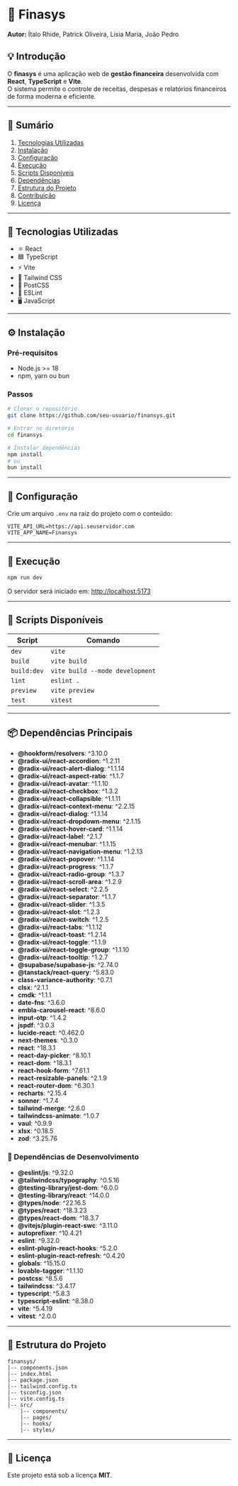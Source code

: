 # 🧾 Finasys

**Autor:** Ítalo Rhide, Patrick Oliveira, Lisia Maria, João Pedro

## 💡 Introdução
O **finasys** é uma aplicação web de **gestão financeira** desenvolvida com **React**, **TypeScript** e **Vite**.  
O sistema permite o controle de receitas, despesas e relatórios financeiros de forma moderna e eficiente.

---

## 📑 Sumário
1. [Tecnologias Utilizadas](#-tecnologias-utilizadas)
2. [Instalação](#-instalação)
3. [Configuração](#-configuração)
4. [Execução](#-execução)
5. [Scripts Disponíveis](#-scripts-disponíveis)
6. [Dependências](#-dependências)
7. [Estrutura do Projeto](#-estrutura-do-projeto)
8. [Contribuição](#-contribuição)
9. [Licença](#-licença)

---

## 🧠 Tecnologias Utilizadas
- ⚛️ React
- 🟦 TypeScript
- ⚡ Vite
- 🎨 Tailwind CSS
- 🧵 PostCSS
- 🧩 ESLint
- 🖥️ JavaScript

---

## ⚙️ Instalação

### Pré-requisitos
- Node.js >= 18
- npm, yarn ou bun

### Passos
```bash
# Clonar o repositório
git clone https://github.com/seu-usuario/finansys.git

# Entrar no diretório
cd finansys

# Instalar dependências
npm install
# ou
bun install
```

---

## 🔧 Configuração

Crie um arquivo `.env` na raiz do projeto com o conteúdo:
```env
VITE_API_URL=https://api.seuservidor.com
VITE_APP_NAME=Finansys
```

---

## 🚀 Execução

```bash
npm run dev
```
O servidor será iniciado em: [http://localhost:5173](http://localhost:5173)

---

## 📜 Scripts Disponíveis
| Script | Comando |
|--------|----------|
| `dev` | `vite` |
| `build` | `vite build` |
| `build:dev` | `vite build --mode development` |
| `lint` | `eslint .` |
| `preview` | `vite preview` |
| `test` | `vitest` |


---

## 📦 Dependências Principais
- **@hookform/resolvers**: ^3.10.0
- **@radix-ui/react-accordion**: ^1.2.11
- **@radix-ui/react-alert-dialog**: ^1.1.14
- **@radix-ui/react-aspect-ratio**: ^1.1.7
- **@radix-ui/react-avatar**: ^1.1.10
- **@radix-ui/react-checkbox**: ^1.3.2
- **@radix-ui/react-collapsible**: ^1.1.11
- **@radix-ui/react-context-menu**: ^2.2.15
- **@radix-ui/react-dialog**: ^1.1.14
- **@radix-ui/react-dropdown-menu**: ^2.1.15
- **@radix-ui/react-hover-card**: ^1.1.14
- **@radix-ui/react-label**: ^2.1.7
- **@radix-ui/react-menubar**: ^1.1.15
- **@radix-ui/react-navigation-menu**: ^1.2.13
- **@radix-ui/react-popover**: ^1.1.14
- **@radix-ui/react-progress**: ^1.1.7
- **@radix-ui/react-radio-group**: ^1.3.7
- **@radix-ui/react-scroll-area**: ^1.2.9
- **@radix-ui/react-select**: ^2.2.5
- **@radix-ui/react-separator**: ^1.1.7
- **@radix-ui/react-slider**: ^1.3.5
- **@radix-ui/react-slot**: ^1.2.3
- **@radix-ui/react-switch**: ^1.2.5
- **@radix-ui/react-tabs**: ^1.1.12
- **@radix-ui/react-toast**: ^1.2.14
- **@radix-ui/react-toggle**: ^1.1.9
- **@radix-ui/react-toggle-group**: ^1.1.10
- **@radix-ui/react-tooltip**: ^1.2.7
- **@supabase/supabase-js**: ^2.74.0
- **@tanstack/react-query**: ^5.83.0
- **class-variance-authority**: ^0.7.1
- **clsx**: ^2.1.1
- **cmdk**: ^1.1.1
- **date-fns**: ^3.6.0
- **embla-carousel-react**: ^8.6.0
- **input-otp**: ^1.4.2
- **jspdf**: ^3.0.3
- **lucide-react**: ^0.462.0
- **next-themes**: ^0.3.0
- **react**: ^18.3.1
- **react-day-picker**: ^8.10.1
- **react-dom**: ^18.3.1
- **react-hook-form**: ^7.61.1
- **react-resizable-panels**: ^2.1.9
- **react-router-dom**: ^6.30.1
- **recharts**: ^2.15.4
- **sonner**: ^1.7.4
- **tailwind-merge**: ^2.6.0
- **tailwindcss-animate**: ^1.0.7
- **vaul**: ^0.9.9
- **xlsx**: ^0.18.5
- **zod**: ^3.25.76


### 🧰 Dependências de Desenvolvimento
- **@eslint/js**: ^9.32.0
- **@tailwindcss/typography**: ^0.5.16
- **@testing-library/jest-dom**: ^6.0.0
- **@testing-library/react**: ^14.0.0
- **@types/node**: ^22.16.5
- **@types/react**: ^18.3.23
- **@types/react-dom**: ^18.3.7
- **@vitejs/plugin-react-swc**: ^3.11.0
- **autoprefixer**: ^10.4.21
- **eslint**: ^9.32.0
- **eslint-plugin-react-hooks**: ^5.2.0
- **eslint-plugin-react-refresh**: ^0.4.20
- **globals**: ^15.15.0
- **lovable-tagger**: ^1.1.10
- **postcss**: ^8.5.6
- **tailwindcss**: ^3.4.17
- **typescript**: ^5.8.3
- **typescript-eslint**: ^8.38.0
- **vite**: ^5.4.19
- **vitest**: ^2.0.0


---

## 🧱 Estrutura do Projeto
```
finansys/
|-- components.json
|-- index.html
|-- package.json
|-- tailwind.config.ts
|-- tsconfig.json
|-- vite.config.ts
|-- src/
    |-- components/
    |-- pages/
    |-- hooks/
    |-- styles/
```

---

## 📄 Licença
Este projeto está sob a licença **MIT**.
